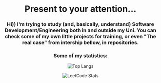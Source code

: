 <h1 align="center"> Present to your attention...</h1>

<h3 align="center"> Hi)) I'm trying to study (and, basically, understand) Software Development/Engineering both in and outside my Uni. You can check some of my own little projects for training, or even "The real case" from intership bellow, in repositories.</h3>

<div align="center">

<h3> Some of my statistics:</h3>
  
![Top Langs](https://github-readme-stats.vercel.app/api/top-langs/?username=StilUSoff&layout=compact&theme=dark) 

![LeetCode Stats](https://leetcard.jacoblin.cool/StilUSoff)

</div>
